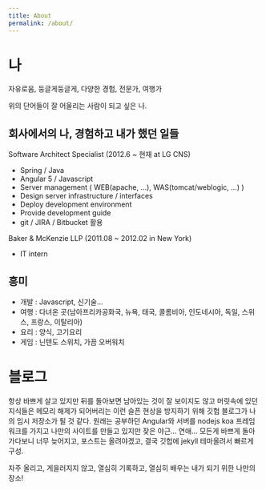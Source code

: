 ```yaml
---
title: About
permalink: /about/
---
```


# 나

자유로움, 둥글게둥글게, 다양한 경험, 전문가, 여행가

위의 단어들이 잘 어울리는 사람이 되고 싶은 나.

## 회사에서의 나, 경험하고 내가 했던 일들

Software Architect Specialist (2012.6 ~ 현재 at LG CNS)

- Spring / Java
- Angular 5 / Javascript
- Server management ( WEB(apache, ...), WAS(tomcat/weblogic, ...) )
- Design server infrastructure / interfaces
- Deploy development environment
- Provide development guide
- git / JIRA / Bitbucket 활용

Baker & McKenzie LLP (2011.08 ~ 2012.02 in New York)

- IT intern

## 흥미

- 개발 : Javascript, 신기술...
- 여행 : 다녀온 곳(남아프리카공화국, 뉴욕, 태국, 콜롬비아, 인도네시아, 독일, 스위스, 프랑스, 이탈리아)
- 요리 : 양식, 고기요리
- 게임 : 닌텐도 스위치, 가끔 오버워치

# 블로그

항상 바쁘게 살고 있지만 뒤를 돌아보면 남아있는 것이 잘 보이지도 않고 머릿속에 있던 지식들은 메모리 해제가 되어버리는 이런 슬픈 현상을 방지하기 위해 깃헙 블로그가 나의 임시 저장소가 될 것 같다. 원래는 공부하던 Angular와 서버를 nodejs koa 프레임워크를 가지고 나만의 사이트를 만들고 있지만 잦은 야근... 연애... 모든게 바쁘게 돌아가다보니 너무 늦어지고, 포스트는 올려야겠고, 결국 깃헙에 jekyll 테마올려서 빠르게 구성.

자주 올리고, 게을러지지 않고, 열심히 기록하고, 열심히 배우는 내가 되기 위한 나만의 장소!
